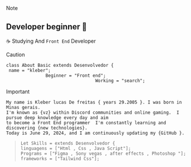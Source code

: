 ##
> [!NOTE]
> <h2>Developer beginner 👋</h2>
> <p>☕ Studying And <code>Front End</code> Developer</p>

> [!CAUTION]
> ```
> class About Basic extends Desenvolvedor {
 >  name = "kleber";
>                Beginner = "Front end";
>                                   Working = "search";

> [!IMPORTANT]
> ```
> My name is Kleber lucas De freitas { years 29.2005 }. I was born in Minas gerais.
> I'm known as {vz} within Discord communities and online gaming.  I pursue deep knowledge every day and aim
> to become a Front End programmer  I'm constantly learning and discovering {new technologies}.
> Today is June 29, 2024, and I am continuously updating my {GitHub }.


> ``` [!WARNING]
> Let Skills = extends Desenvolvedor {
> linguagens = ["Html , Css , Java Script"];
> Programs = ["Figma , Sony vegas , after effects , Photoshop "];
> frameworks = ["Tailwind Css"];
##
